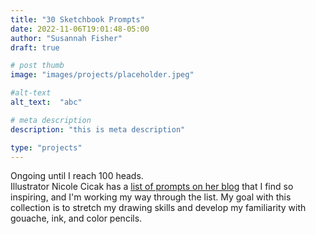 ```yaml
---
title: "30 Sketchbook Prompts"
date: 2022-11-06T19:01:48-05:00
author: "Susannah Fisher"
draft: true

# post thumb
image: "images/projects/placeholder.jpeg"

#alt-text
alt_text:  "abc"

# meta description
description: "this is meta description"

type: "projects"
---
```


<figcaption>Ongoing until I reach 100 heads.</figcaption>
Illustrator Nicole Cicak has a <a href="https://nicolecicak.com/blog/2022/30-more-sketchbooking-prompts-to-kickstart-creativity" target="_blank">list of prompts on her blog</a> that I find so inspiring, and I'm working my way through the list. My goal with this collection is to stretch my drawing skills and develop my familiarity with gouache, ink, and color pencils. 

